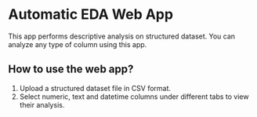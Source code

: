 # Automatic EDA Web App

This app performs descriptive analysis on structured dataset. You can analyze any type of column using this app.

## How to use the web app?

1. Upload a structured dataset file in CSV format.
2. Select numeric, text and datetime columns under different tabs to view their analysis.

